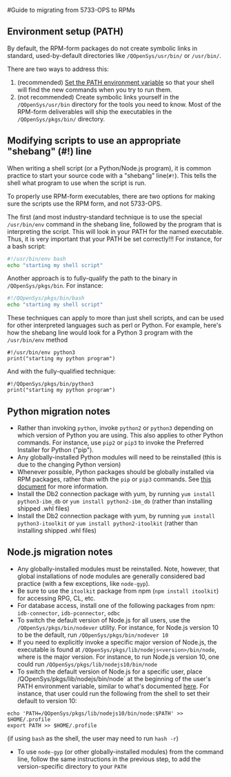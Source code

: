 #Guide to migrating from 5733-OPS to RPMs


## Environment setup (PATH)
By default, the RPM-form packages do not create symbolic links in standard, used-by-default directories like `/QOpenSys/usr/bin/` or `/usr/bin/`. 

There are two ways to address this:

1. (recommended) [Set the PATH environment variable](https://bitbucket.org/ibmi/opensource/src/master/docs/troubleshooting/SETTING_PATH.md) so that your shell will find the new commands when you try to run them.
2. (not recommended) Create symbolic links yourself in the `/QOpenSys/usr/bin` directory for the tools you need to know. Most of the RPM-form deliverables will ship the executables in the `/QOpenSys/pkgs/bin/` directory. 

## Modifying scripts to use an appropriate "shebang" (#!) line

When writing a shell script (or a Python/Node.js program), it is common practice to start your source code with a "shebang" line(`#!`). This tells the shell what program to use when the script is run. 

To properly use RPM-form executables, there are two options for making sure the scripts use the RPM form, and not 5733-OPS. 

The first (and most industry-standard technique is to use the special `/usr/bin/env` command in the shebang line, followed by the program that is interpreting the script. This will look in your PATH for the named executable. Thus, it is very important that your PATH be set correctly!!! For instance, for a bash script:

``` bash
#!/usr/bin/env bash
echo "starting my shell script"
```

Another approach is to fully-qualify the path to the binary in `/QOpenSys/pkgs/bin`. For instance:
``` bash
#!/QOpenSys/pkgs/bin/bash
echo "starting my shell script"
```

These techniques can apply to more than just shell scripts, and can be used for other interpreted languages such as perl or Python. For example, here's how the shebang line would look for a Python 3 program with the `/usr/bin/env` method
``` python3
#!/usr/bin/env python3
print("starting my python program")
```
And with the fully-qualified technique:
``` python3
#!/QOpenSys/pkgs/bin/python3
print("starting my python program")
```

## Python migration notes

- Rather than invoking `python`, invoke `python2` or `python3` depending on which version of Python you are using. This also applies to other Python commands. For instance, use `pip2` or `pip3` to invoke the Preferred Installer for Python ("pip"). 
- Any globally-installed Python modules will need to be reinstalled (this is due to the changing Python version)
- Whenever possible, Python packages should be globally installed via RPM packages, rather than with the `pip` or `pip3` commands. See [this document](https://bitbucket.org/ibmi/opensource/src/master/docs/PYTHON_PKGS_GUIDE.md?fileviewer=file-view-default) for more information. 
- Install the Db2 connection package with yum, by running `yum install python3-ibm_db` or `yum install python2-ibm_db` (rather than installing shipped .whl files)
- Install the Db2 connection package with yum, by running `yum install python3-itoolkit` or `yum install python2-itoolkit` (rather than installing shipped .whl files)

## Node.js migration notes

- Any globally-installed modules must be reinstalled. Note, however, that global installations of node modules are generally considered bad practice (with a few exceptions, like `node-gyp`). 
- Be sure to use the `itoolkit` package from npm (`npm install itoolkit`) for accessing RPG, CL, etc. 
- For database access, install one of the following packages from npm:  `idb-connector`, `idb-pconnector`, `odbc` 
- To switch the default version of Node.js for all users, use the `/QOpenSys/pkgs/bin/nodever` utility. For instance, for Node.js version 10 to be the default, run `/QOpenSys/pkgs/bin/nodever 10`
- If you need to explicitly invoke a specific major version of Node.js, the executable is found at `/QOpenSys/pkgs/lib/nodejs<version>/bin/node`, where <version> is the major version. For instance, to run Node.js version 10, one could run `/QOpenSys/pkgs/lib/nodejs10/bin/node`
- To switch the default version of Node.js for a specific user, place /QOpenSys/pkgs/lib/nodejs<version>/bin/node` at the beginning of the user's PATH environment variable, similar to what's documented [here](https://bitbucket.org/ibmi/opensource/src/master/docs/troubleshooting/SETTING_PATH.md). For instance, that user could run the following from the shell to set their default to version 10:
```
echo 'PATH=/QOpenSys/pkgs/lib/nodejs10/bin/node:$PATH' >> $HOME/.profile
export PATH >> $HOME/.profile
```
(if using `bash` as the shell, the user may need to run `hash -r`)
- To use `node-gyp` (or other globally-installed modules) from the command line, follow the same instructions in the previous step, to add the version-specific directory to your `PATH`